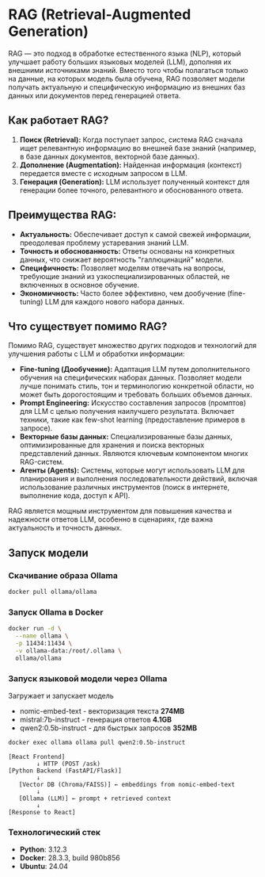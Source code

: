 # RAG (Retrieval-Augmented Generation)

RAG — это подход в обработке естественного языка (NLP), который улучшает работу больших языковых моделей (LLM), дополняя их внешними источниками знаний. Вместо того чтобы полагаться только на данные, на которых модель была обучена, RAG позволяет модели получать актуальную и специфическую информацию из внешних баз данных или документов перед генерацией ответа.

## Как работает RAG?

1.  **Поиск (Retrieval):** Когда поступает запрос, система RAG сначала ищет релевантную информацию во внешней базе знаний (например, в базе данных документов, векторной базе данных).
2.  **Дополнение (Augmentation):** Найденная информация (контекст) передается вместе с исходным запросом в LLM.
3.  **Генерация (Generation):** LLM использует полученный контекст для генерации более точного, релевантного и обоснованного ответа.

## Преимущества RAG:

*   **Актуальность:** Обеспечивает доступ к самой свежей информации, преодолевая проблему устаревания знаний LLM.
*   **Точность и обоснованность:** Ответы основаны на конкретных данных, что снижает вероятность "галлюцинаций" модели.
*   **Специфичность:** Позволяет моделям отвечать на вопросы, требующие знаний из узкоспециализированных областей, не включенных в основное обучение.
*   **Экономичность:** Часто более эффективно, чем дообучение (fine-tuning) LLM для каждого нового набора данных.

## Что существует помимо RAG?

Помимо RAG, существует множество других подходов и технологий для улучшения работы с LLM и обработки информации:

*   **Fine-tuning (Дообучение):** Адаптация LLM путем дополнительного обучения на специфических наборах данных. Позволяет модели лучше понимать стиль, тон и терминологию конкретной области, но может быть дорогостоящим и требовать больших объемов данных.
*   **Prompt Engineering:** Искусство составления запросов (промптов) для LLM с целью получения наилучшего результата. Включает техники, такие как few-shot learning (предоставление примеров в запросе).
*   **Векторные базы данных:** Специализированные базы данных, оптимизированные для хранения и поиска векторных представлений данных. Являются ключевым компонентом многих RAG-систем.
*   **Агенты (Agents):** Системы, которые могут использовать LLM для планирования и выполнения последовательности действий, включая использование различных инструментов (поиск в интернете, выполнение кода, доступ к API).

RAG является мощным инструментом для повышения качества и надежности ответов LLM, особенно в сценариях, где важна актуальность и точность данных.

## Запуск модели
### Скачивание образа Ollama
```bash
docker pull ollama/ollama
```

### Запуск Ollama в Docker
```bash
docker run -d \
  --name ollama \
  -p 11434:11434 \
  -v ollama-data:/root/.ollama \
  ollama/ollama
```

### Запуск языковой модели через Ollama
Загружает и запускает модель
- nomic-embed-text - векторизация текста **274MB**
- mistral:7b-instruct - генерация ответов **4.1GB**
- qwen2:0.5b-instruct - для быстрых запросов **352MB**
```bash
docker exec ollama ollama pull qwen2:0.5b-instruct
```

```
[React Frontend] 
        ↓ HTTP (POST /ask)
[Python Backend (FastAPI/Flask)] 
        ↓
   [Vector DB (Chroma/FAISS)] ← embeddings from nomic-embed-text
        ↓
   [Ollama (LLM)] ← prompt + retrieved context
        ↓
[Response to React]
```

### Технологический стек
- **Python**: 3.12.3
- **Docker**: 28.3.3, build 980b856
- **Ubuntu**: 24.04